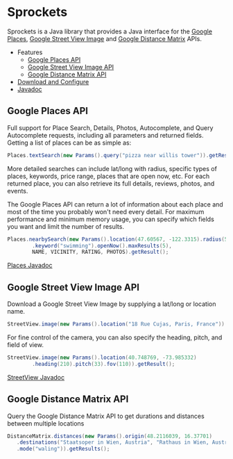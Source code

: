 Sprockets
=========

Sprockets is a Java library that provides a Java interface for the [Google Places][1], [Google Street View Image][2] and [Google Distance Matrix][9] APIs.

* Features
    * [Google Places API](#google-places-api)
    * [Google Street View Image API](#google-street-view-image-api)
    * [Google Distance Matrix API](#google-distance-matrix-api)
* [Download and Configure](#download-and-configure)
* [Javadoc][3]

Google Places API
-----------------

Full support for Place Search, Details, Photos, Autocomplete, and Query Autocomplete requests, including all parameters and returned fields.  Getting a list of places can be as simple as:

```java
Places.textSearch(new Params().query("pizza near willis tower")).getResult();
```

More detailed searches can include lat/long with radius, specific types of places, keywords, price range, places that are open now, etc.  For each returned place, you can also retrieve its full details, reviews, photos, and events.

The Google Places API can return a lot of information about each place and most of the time you probably won't need every detail.  For maximum performance and minimum memory usage, you can specify which fields you want and limit the number of results.

```java
Places.nearbySearch(new Params().location(47.60567, -122.3315).radius(5000)
        .keyword("swimming").openNow().maxResults(5),
        NAME, VICINITY, RATING, PHOTOS).getResult();
```

[Places Javadoc][7]


Google Street View Image API
----------------------------

Download a Google Street View Image by supplying a lat/long or location name.

```java
StreetView.image(new Params().location("18 Rue Cujas, Paris, France")).getResult();
```

For fine control of the camera, you can also specify the heading, pitch, and field of view.

```java
StreetView.image(new Params().location(40.748769, -73.985332)
        .heading(210).pitch(33).fov(110)).getResult();
```

[StreetView Javadoc][8]


Google Distance Matrix API
-----------------

Query the Google Distance Matrix API to get durations and distances between multiple locations

```java
DistanceMatrix.distances(new Params().origin(48.2116039, 16.37701)
   .destinations("Staatsoper in Wien, Austria", "Rathaus in Wien, Austria")
   .mode("waling")).getResults();
```



[1]: https://developers.google.com/places/
[2]: https://developers.google.com/maps/documentation/streetview/
[3]: http://pushbit.github.io/sprockets/java/apidocs/
[4]: http://search.maven.org/#artifactdetails|net.sf.sprockets|sprockets|1.1.0|jar
[5]: https://code.google.com/apis/console/
[6]: http://pushbit.github.io/sprockets/java/apidocs/index.html?net/sf/sprockets/Sprockets.html
[7]: http://pushbit.github.io/sprockets/java/apidocs/index.html?net/sf/sprockets/google/Places.html
[8]: http://pushbit.github.io/sprockets/java/apidocs/index.html?net/sf/sprockets/google/StreetView.html
[9]: https://developers.google.com/maps/documentation/distancematrix/
